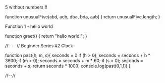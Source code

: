 5 without numbers !!

function unusualFive(abd, adb, dba, bda, aab) {
  return unusualFive.length;
}

Function 1 - hello world

function greet() {
  return "hello world!";
}

// --- //
Beginner Series #2 Clock

function past(h, m, s){
 seconds = 0
    if (h > 0);
      seconds = seconds + h * 3600;
    if (m > 0);
      seconds = seconds + m * 60;
    if (s > 0);
      seconds = seconds + s;
    return seconds * 1000;
 console.log(past(0,1,1))
}

//--//
